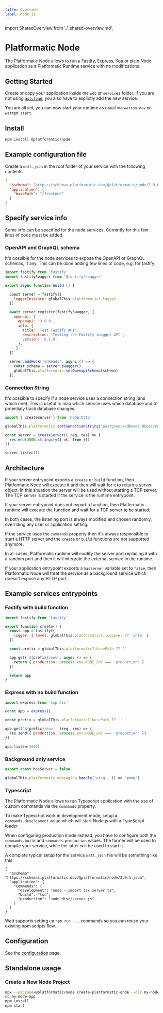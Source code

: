 ```yaml
---
title: Overview
label: Node.js
---
```


import SharedOverview from './\_shared-overview.md';

# Platformatic Node

The Platformatic Node allows to run a [Fastify](https://fastify.io/), [Express](https://expressjs.com/), [Koa](https://koajs.com/#) or plain Node application as a Platformatic Runtime service with no modifications.

## Getting Started

Create or copy your application inside the `web` or `services` folder. If you are not using [`autoload`](../../runtime/configuration.md#autoload), you also have to explictly add the new service.

You are all set, you can now start your runtime as usual via `wattpm dev` or `wattpm start`.

## Install

```bash
npm install @platformatic/node
```

## Example configuration file

Create a `watt.json` in the root folder of your service with the following contents:

```json
{
  "$schema": "https://schemas.platformatic.dev/@platformatic/node/2.0.0.json",
  "application": {
    "basePath": "/frontend"
  }
}
```

## Specify service info

Some info can be specified for the node services. Currently for this few lines of code must be added.

### OpenAPI and GraphQL schema

It's possible for the node services to expose the OpenAPI or GraphQL schemas, if any.
This can be done adding few lines of code, e.g. for fastify:

```javascript
import fastify from 'fastify'
import fastifySwagger from '@fastify/swagger'

export async function build () {

  const server = fastify({
    loggerInstance: globalThis.platformatic?.logger
  })

  await server.register(fastifySwagger, {
    openapi: {
      openapi: '3.0.0',
      info: {
        title: 'Test Fastify API',
        description: 'Testing the Fastify swagger API',
        version: '0.1.0'
      },
     }
  })

  server.addHook('onReady', async () => {
    const schema = server.swagger()
    globalThis.platformatic.setOpenapiSchema(schema)
  })
```

### Connection String

It's possible to specify if a node service uses a connection string (and which one).
This is useful to map which service uses which database and to potentialy track database changes.

```javascript
import { createServer } from 'node:http'

globalThis.platformatic.setConnectionString('postgres://dbuser:dbpass@mydbhost/apidb')

const server = createServer((_req, res) => {
  res.end(JSON.stringify({ ok: true }))
})

server.listen(1)
```

## Architecture

If your server entrypoint exports a `create` or `build` function, then Platformatic Node will execute it and then will wait for it to return a server object. In this situation the server will be used without starting a TCP server. The TCP server is started if the service is the runtime entrypoint.

If your server entrypoint does not export a function, then Platformatic runtime will execute the function and wait for a TCP server to be started.

In both cases, the listening port is always modified and chosen randomly, overriding any user or application setting.

If the service uses the `commands` property then it's always responsible to start a HTTP server and the `create` or `build` functions are not supported anymore.

In all cases, Platformatic runtime will modify the server port replacing it with a random port and then it will integrate the external service in the runtime.

If your application entrypoint exports a `hasServer` variable set to `false`, then Platformatic Node will treat the service as a background service which doesn't expose any HTTP port.

## Example services entrypoints

### Fastify with build function

```js
import fastify from 'fastify'

export function create() {
  const app = fastify({
    logger: { level: globalThis.platformatic?.logLevel ?? 'info' }
  })

  const prefix = globalThis.platformatic?.basePath ?? ''

  app.get(`${prefix}/env`, async () => {
    return { production: process.env.NODE_ENV === 'production' }
  })

  return app
}
```

### Express with no build function

```js
import express from 'express'

const app = express()

const prefix = globalThis.platformatic?.basePath ?? ''

app.get(`${prefix}/env`, (req, res) => {
  res.send({ production: process.env.NODE_ENV === 'production' })
})

app.listen(3000)
```

### Background only service

```js
export const hasServer = false

globalThis.platformatic.messaging.handle('ping', () => 'pong')
```

### Typescript

The Platformatic Node allows to run Typescript application with the use of custom commands via the `commands` property.

To make Typescript work in development mode, setup a `commands.development` value which will start Node.js with a TypeScript loader.

When configuring production mode instead, you have to configure both the `commands.build` and `commands.production` values. The former will be used to compile your service, while the latter will be used to start it.

A complete typical setup for the service `watt.json` file will be something like this:

```
{
  "$schema": "https://schemas.platformatic.dev/@platformatic/node/2.9.1.json",
  "application": {
    "commands": {
      "development": "node --import tsx server.ts",
      "build": "tsc",
      "production": "node dist/server.js"
    }
  }
}
```

Watt supports setting up `npm run ...` commands so you can reuse your existing npm scripts flow.

## Configuration

See the [configuration](./configuration.md) page.

## Standalone usage

### Create a New Node Project

```bash
npx --package=@platformatic/node create-platformatic-onde --dir my-node-app
cd my-node-app
npm install
npm start
```

<SharedOverview/>
